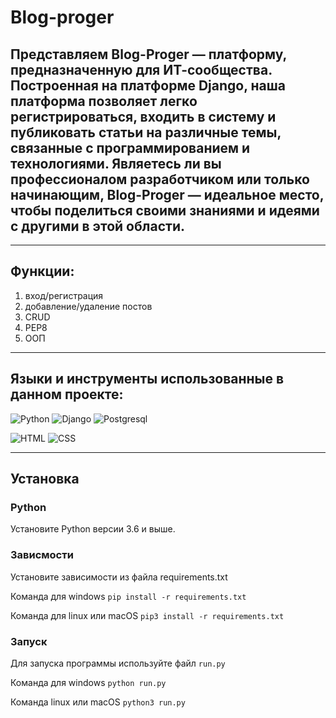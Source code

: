 # Blog-proger

## Представляем Blog-Proger — платформу, предназначенную для ИТ-сообщества. Построенная на платформе Django, наша платформа позволяет легко регистрироваться, входить в систему и публиковать статьи на различные темы, связанные с программированием и технологиями. Являетесь ли вы профессионалом разработчиком или только начинающим, Blog-Proger — идеальное место, чтобы поделиться своими знаниями и идеями с другими в этой области.


---
## Функции:
1. вход/регистрация
2. добавление/удаление постов
3. CRUD
4. PEP8
5. ООП

---
## Языки и инструменты использованные в данном проекте:

![Python](https://img.shields.io/badge/-Python-306998?style=for-the-badge&logo=python&logoColor=ffdc29)
![Django](https://img.shields.io/badge/-Flask-0c4b33?style=for-the-badge&logo=Django)
![Postgresql](https://img.shields.io/badge/Postgresql-005084?style=for-the-badge&logo=postgresql&logoColor=ffffff)

![HTML](https://img.shields.io/badge/HTML5-orange?style=for-the-badge&logo=html5&logoColor=ffffff)
![CSS](https://img.shields.io/badge/css3-blue?style=for-the-badge&logo=css3)

---
## Установка
 
### Python

Установите Python версии 3.6 и выше.

### Зависмости

Установите зависимости из файла requirements.txt 

Команда для windows `pip install -r requirements.txt`

Команда для linux или macOS `pip3 install -r requirements.txt`

### Запуск

Для запуска программы используйте файл `run.py`

Команда для windows `python run.py`

Команда linux или macOS `python3 run.py`
